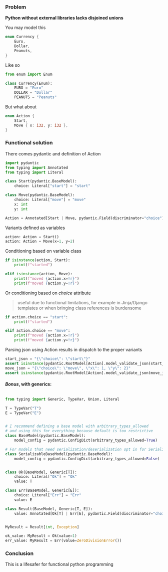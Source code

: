 ### Problem

**Python without external libraries lacks disjoined unions**

You may model this
```rust
enum Currency {
    Euro,
    Dollar,
    Peanuts,
}
```

Like so
```python
from enum import Enum

class Currency(Enum):
    EURO = "Euro"
    DOLLAR = "Dollar"
    PEANUTS = "Peanuts"
```

But what about
```rust
enum Action {
    Start,
    Move { x: i32, y: i32 },
}
```

### Functional solution

There comes pydantic and definition of Action
```python
import pydantic
from typing import Annotated
from typing import Literal

class Start(pydantic.BaseModel):
    choice: Literal["start"] = "start"

class Move(pydantic.BaseModel):
    choice: Literal["move"] = "move"
    x: int
    y: int

Action = Annotated[Start | Move, pydantic.Field(discriminator="choice")]
```

Variants defined as variables
```python
action: Action = Start()
action: Action = Move(x=1, y=2)
```

Conditioning based on variable class
```python
if isinstance(action, Start):
    print(f"started")

elif isinstance(action, Move):
    print(f"moved {action.x=!r}")
    print(f"moved {action.y=!r}")
```

Or conditioning based on *choice* attribute 
> useful due to functional limitations, for example in Jinja/Django templates
> or when bringing class references is burdensome
```python
if action.choice == "start":
    print(f"started")

elif action.choice == "move":
    print(f"moved {action.x=!r}")
    print(f"moved {action.y=!r}")
```

Parsing json using Action results in dispatch to the proper variants
```python
start_json = "{\"choice\": \"start\"}"
assert isinstance(pydantic.RootModel[Action].model_validate_json(start_json).root, Start)
move_json = "{\"choice\": \"move\", \"x\": 1, \"y\": 2}"
assert isinstance(pydantic.RootModel[Action].model_validate_json(move_json).root, Move)
```

#### *Bonus*, with generics:
```python

from typing import Generic, TypeVar, Union, Literal

T = TypeVar("T")
E = TypeVar("E")


# I recommend defining a base model with arbitrary_types_allowed
# and using this for everything because default is too restrictive
class BaseModel(pydantic.BaseModel):
    model_config = pydantic.ConfigDict(arbitrary_types_allowed=True)

# For models that need serialization/deserialization opt in for SerializableBaseModel
class SerializableBaseModel(pydantic.BaseModel):
    model_config = pydantic.ConfigDict(arbitrary_types_allowed=False)


class Ok(BaseModel, Generic[T]):
    choice: Literal["Ok"] = "Ok"
    value: T

class Err(BaseModel, Generic[E]):
    choice: Literal["Err"] = "Err"
    value: E

class Result(BaseModel, Generic[T, E]):
    value: Annotated[Ok[T] | Err[E], pydantic.Field(discriminator="choice")]


MyResult = Result[int, Exception]

ok_value: MyResult = Ok(value=1)
err_value: MyResult = Err(value=ZeroDivisionError())
```

### Conclusion
This is a lifesafer for functional python programming